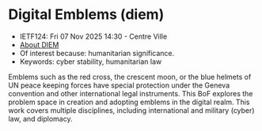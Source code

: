 # Digital Emblems (diem)
* <IETFschedule>IETF124: Fri 07 Nov 2025 14:30 - Centre Ville</IETFschedule>
* [About DIEM](https://datatracker.ietf.org/group/diem/about)
* Of interest because: humanitarian significance.
* Keywords: cyber stability, humanitarian law

Emblems such as the red cross, the crescent moon, or the blue helmets of UN peace keeping forces have special protection under the Geneva convention and other international legal instruments.  This BoF explores the problem space in creation and adopting emblems in the digital realm. This work covers multiple disciplines, including international and military (cyber) law, and diplomacy.